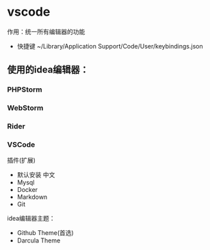 # vscode 

作用：统一所有编辑器的功能
- 快捷键 ~/Library/Application Support/Code/User/keybindings.json

## 使用的idea编辑器：
### PHPStorm
### WebStorm
### Rider
### VSCode
插件(扩展)
- 默认安装 中文
- Mysql
- Docker
- Markdown
- Git



idea编辑器主题：
- Github Theme(首选)
- Darcula Theme